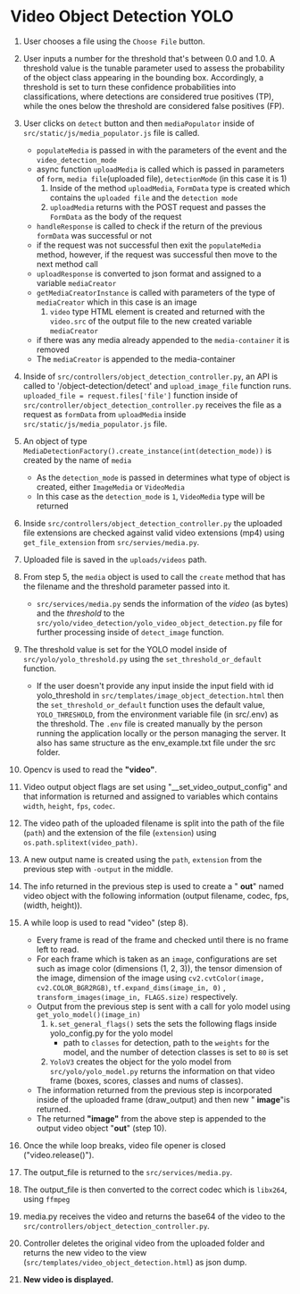 # Video Object Detection YOLO

1. User chooses a file using the `Choose File` button.
2. User inputs a number for the threshold that's between 0.0 and 1.0. A threshold value is the tunable parameter used to assess the probability of the object class appearing in the bounding box. Accordingly, a threshold is set to turn these confidence probabilities into classifications, where detections are considered true positives (TP), while the ones below the threshold are considered false positives (FP).
3. User clicks on `detect` button and then `mediaPopulator` inside of `src/static/js/media_populator.js` file is called.
    - `populateMedia` is passed in with the parameters of the event and the `video_detection_mode`
    - async function `uploadMedia` is called which is passed in parameters of `form`, `media file`(uploaded file), `detectionMode` (in this case it is 1)
        1. Inside of the method `uploadMedia`, `FormData` type is created which contains the `uploaded file` and the `detection mode`
        2. `uploadMedia` returns with the POST request and passes the `FormData` as the body of the request
    - `handleResponse` is called to check if the return of the previous `formData` was successful or not
    - if the request was not successful then exit the `populateMedia` method, however, if the request was successful then move to the next method call
    - `uploadResponse` is converted to json format and assigned to a variable `mediaCreator`
    - `getMediaCreatorInstance` is called with parameters of the type of `mediaCreator` which in this case is an image
        1. `video` type HTML element is created and returned with the `video.src` of the output file to the new created variable `mediaCreator`
    - if there was any media already appended to the `media-container` it is removed
    - The `mediaCreator` is appended to the media-container
4. Inside of `src/controllers/object_detection_controller.py`, an API is called to '/object-detection/detect' and `upload_image_file` function runs. `uploaded_file = request.files['file']` function inside of `src/controller/object_detection_controller.py` receives the file as a request as `formData` from `uploadMedia` inside `src/static/js/media_populator.js` file.
5. An object of type `MediaDetectionFactory().create_instance(int(detection_mode))` is created by the name of `media`
    - As the `detection_mode` is passed in determines what type of object is created, either `ImageMedia` or `VideoMedia`
    - In this case as the `detection_mode` is `1`, `VideoMedia` type will be returned
6. Inside `src/controllers/object_detection_controller.py` the uploaded file extensions are checked against valid video extensions (mp4) using `get_file_extension` from `src/servies/media.py`.
7. Uploaded file is saved in the `uploads/videos` path.
8. From step 5, the `media` object is used to call the `create` method that has the filename and the threshold parameter passed into it.
    - `src/services/media.py` sends the information of the _video_ (as bytes) and the _threshold_ to the `src/yolo/video_detection/yolo_video_object_detection.py` file for further processing inside of `detect_image` function.
9. The threshold value is set for the YOLO model inside of `src/yolo/yolo_threshold.py` using the `set_threshold_or_default` function.
    -  If the user doesn't provide any input inside the input field with id yolo_threshold in `src/templates/image_object_detection.html` then the `set_threshold_or_default` function uses the default value, `YOLO_THRESHOLD`, from the environment variable file (in src/.env) as the threshold. The `.env` file is created manually by the person running the application locally or the person managing the server. It also has same structure as the env_example.txt file under the src folder.

10. Opencv is used to read the **&quot;video&quot;**.
11. Video output object flags are set using &quot;\_\_set\_video\_output\_config&quot; and that information is returned and assigned to variables which contains `width`, `height`, `fps`, `codec`.
12. The video path of the uploaded filename is split into the path of the file (`path`) and the extension of the file (`extension`) using `os.path.splitext(video_path)`.
13. A new output name is created using the `path`, `extension` from the previous step with `-output` in the middle.
14. The info returned in the previous step is used to create a &quot; **out**&quot; named video object with the following information (output filename, codec, fps, (width, height)).
15. A while loop is used to read &quot;video&quot; (step 8).
    - Every frame is read of the frame and checked until there is no frame left to read.
    - For each frame which is taken as an `image`, configurations are set such as image color (dimensions (1, 2, 3)), the tensor dimension of the image, dimension of the image using `cv2.cvtColor(image, cv2.COLOR_BGR2RGB)`, `tf.expand_dims(image_in, 0)` , `transform_images(image_in, FLAGS.size)` respectively.
    - Output from the previous step is sent with a call for yolo model using `get_yolo_model()(image_in)`
        1. `k.set_general_flags()` sets the sets the following flags inside yolo_config.py for the yolo model
            - path to `classes` for detection, path to the `weights` for the model, and the number of detection classes is set to `80` is set
        2. `YoloV3` creates the object for the yolo model from `src/yolo/yolo_model.py` returns the information on that video frame (boxes, scores, classes and nums of classes).
    - The information returned from the previous step is incorporated inside of the uploaded frame (draw\_output) and then new &quot; **image**&quot;is returned.
    - The returned **&quot;image&quot;** from the above step is appended to the output video object &quot;**out**&quot; (step 10).
16. Once the while loop breaks, video file opener is closed (&quot;video.release()&quot;).
17. The output\_file is returned to the `src/services/media.py`.
18. The output_file is then converted to the correct codec which is `libx264`, using `ffmpeg`
19. media.py receives the video and returns the base64 of the video to the `src/controllers/object_detection_controller.py`.
20. Controller deletes the original video from the uploaded folder and returns the new video to the view (`src/templates/video_object_detection.html`) as json dump.
21. **New video is displayed.**